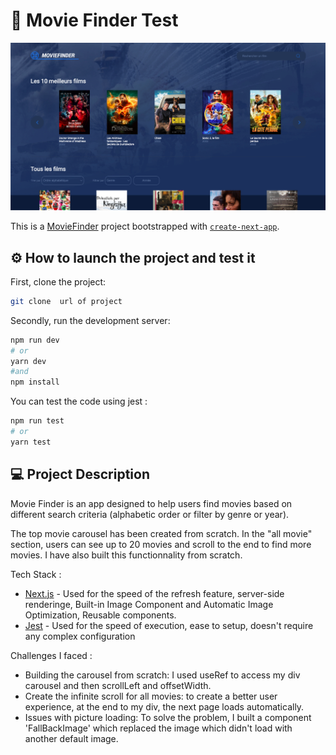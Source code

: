 # 🚀 Movie Finder Test 

![alt text](/public/moviecapturegithub.png "Optional title")


This is a [MovieFinder](https://moviefindertestjunior.netlify.app/) project bootstrapped with [`create-next-app`](https://github.com/vercel/next.js/tree/canary/packages/create-next-app).

## ⚙️ How to launch the project and test it
First, clone the project:
```bash
git clone  url of project
```

Secondly, run the development server:

```bash
npm run dev
# or
yarn dev
#and
npm install

```
You can test the code using jest :

```bash
npm run test
# or
yarn test

```
## 💻 Project Description

Movie Finder is an app designed to help users find movies based on different search criteria (alphabetic order or filter by genre or year).

The top movie carousel has been created from scratch.
In the "all movie" section, users can see up to 20 movies and scroll to the end to find more movies. I have also built this functionnality from scratch.

Tech Stack :

- [Next.js](https://nextjs.org/docs) - Used for the speed of the refresh feature, server-side renderinge, Built-in Image  Component and Automatic Image Optimization, Reusable components.
- [Jest](https://jestjs.io/fr/) - Used for the speed of execution, ease to setup, doesn't require any complex configuration 

Challenges I faced :

- Building the carousel from scratch: I used useRef to access my div carousel and then scrollLeft and offsetWidth.
- Create the infinite scroll for all movies: to create a better user experience, at the end to my div, the next page loads automatically.
- Issues with picture  loading: To solve the problem, I built a component 'FallBackImage' which replaced the image which didn't load with another default image.  